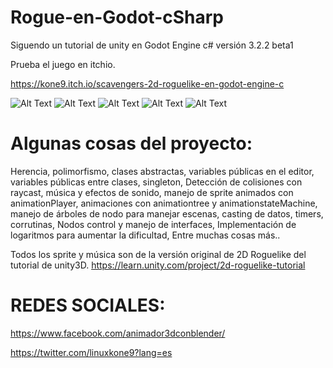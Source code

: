 # Rogue-en-Godot-cSharp
Siguendo un tutorial de unity en Godot Engine c# versión 3.2.2 beta1

Prueba el juego en itchio.

https://kone9.itch.io/scavengers-2d-roguelike-en-godot-engine-c

![Alt Text](https://media.giphy.com/media/SScBXeReNqpxoppMkO/source.gif)
![Alt Text](https://media.giphy.com/media/cnjDwtKxT5IUyRybSQ/source.gif)
![Alt Text](https://media.giphy.com/media/eJeEU9DSw5PKjPBC5G/source.gif)
![Alt Text](https://media.giphy.com/media/ReyeFuZSoyWrN4lXC9/source.gif)
![Alt Text](https://media.giphy.com/media/LpoRyhTr1Tjg1ZUPrp/source.gif)

# Algunas cosas del proyecto:
Herencia,
polimorfismo,
clases abstractas,
variables públicas en el editor,
variables públicas entre clases,
singleton,
Detección de colisiones con raycast,
música y efectos de sonido,
manejo de sprite animados con animationPlayer,
animaciones con animationtree y animationstateMachine,
manejo de árboles de nodo para manejar escenas,
casting de datos,
timers,
corrutinas,
Nodos control y manejo de interfaces,
Implementación de logaritmos para aumentar la dificultad,
Entre muchas cosas más..

Todos los sprite y música son de la versión original de 2D Roguelike del tutorial de unity3D.
https://learn.unity.com/project/2d-roguelike-tutorial

# REDES SOCIALES:

https://www.facebook.com/animador3dconblender/

https://twitter.com/linuxkone9?lang=es




